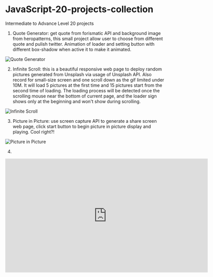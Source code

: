 # JavaScript-20-projects-collection
Intermediate to Advance Level 20 projects




1. Quote Generator: get quote from forismatic API and background image from heropatterns, this small project allow user to choose from different quote and pulish twitter. Animation of loader and setting button with different box-shadow when active it to make it animated.


![Quote Generator](https://user-images.githubusercontent.com/52498280/106710794-45366700-6642-11eb-8e09-4733ad95f0a6.gif)



2. Infinite Scroll: this is a beautiful responsive web page to deploy random pictures generated from Unsplash via usage of Unsplash API. Also record for small-size screen and one scroll down as the gif limited under 10M. It will load 5 pictures at the first time and 15 pictures start from the second time of loading. The loading process will be detected once the scrolling mouse near the bottom of current page, and the loader sign shows only at the beginning and won't show during scrolling.


![Infinite Scroll](https://user-images.githubusercontent.com/52498280/106996138-0f24ee80-67cc-11eb-8356-31094340dc1a.gif)



3. Picture in Picture: use screen capture API to generate a share screen web page, click start button to begin picture in picture display and playing. Cool right?!


![Picture in Picture](https://user-images.githubusercontent.com/52498280/107109280-b36d6a80-688a-11eb-95bb-f917f294fd42.gif)



4.



<iframe src="https://user-images.githubusercontent.com/52498280/107209910-2c1d2400-6a4f-11eb-8640-2d303a5eaaa4.mp4" width="640" height="359" frameborder="0" allow="autoplay; fullscreen; picture-in-picture" allowfullscreen></iframe>


